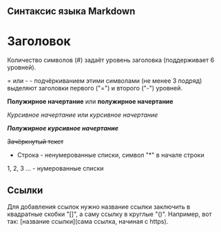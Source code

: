 ## Синтаксис языка Markdown

# Заголовок 

Количество символов (#) задаёт уровень заголовка (поддерживает 6 уровней).

= или - - подчёркиванием этими символами (не менее 3 подряд) выделяют заголовки первого ("=") и второго ("-") уровней.

**Полужирное начертание** или __полужирное начертание__

*Курсивное начертание* или _курсивное начертание_

***Полужирное курсивное начертание***

~~Зачёркнутый текст~~

* Строка - ненумерованные списки, символ "*" в начале строки

1, 2, 3 ... - нумерованные списки

## Ссылки

Для добавления ссылок нужно название ссылки заключить в квадратные скобки "[]", а саму ссылку в круглые "()". Например, вот так: [название ссылки](сама ссылка, начиная с https).
